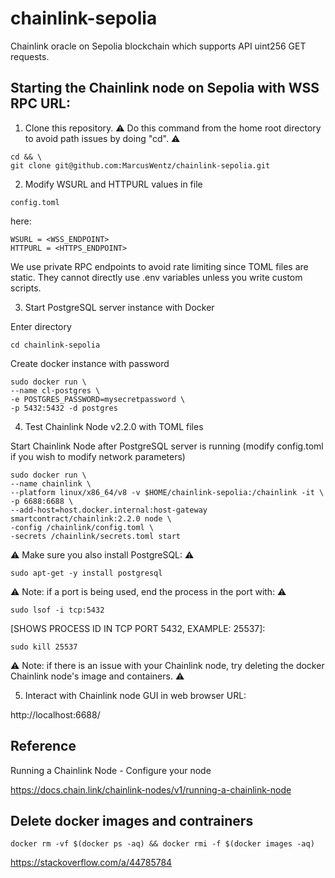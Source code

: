 # chainlink-sepolia

Chainlink oracle on Sepolia blockchain which supports API uint256 GET requests.

## Starting the Chainlink node on Sepolia with WSS RPC URL:

1. Clone this repository.
:warning: Do this command from the home root directory to avoid path issues by doing "cd". :warning: 
```shell
cd && \
git clone git@github.com:MarcusWentz/chainlink-sepolia.git
```
2. Modify WSURL and HTTPURL values in file
```
config.toml
```
here:
```
WSURL = <WSS_ENDPOINT>
HTTPURL = <HTTPS_ENDPOINT>
```
We use private RPC endpoints to avoid rate limiting since TOML files are static. 
They cannot directly use .env variables unless you write custom scripts. 

3. Start PostgreSQL server instance with Docker

Enter directory
```shell
cd chainlink-sepolia 
```
Create docker instance with password
```shell
sudo docker run \
--name cl-postgres \
-e POSTGRES_PASSWORD=mysecretpassword \
-p 5432:5432 -d postgres
```

4. Test Chainlink Node v2.2.0 with TOML files

Start Chainlink Node after PostgreSQL server is running (modify config.toml if you wish to modify network parameters)
```shell
sudo docker run \
--name chainlink \
--platform linux/x86_64/v8 -v $HOME/chainlink-sepolia:/chainlink -it \
-p 6688:6688 \
--add-host=host.docker.internal:host-gateway smartcontract/chainlink:2.2.0 node \
-config /chainlink/config.toml \
-secrets /chainlink/secrets.toml start
```
:warning: Make sure you also install PostgreSQL: :warning:

```shell
sudo apt-get -y install postgresql
```
:warning: Note: if a port is being used, end the process in the port with: :warning:

```shell
sudo lsof -i tcp:5432
```
[SHOWS PROCESS ID IN TCP PORT 5432, EXAMPLE: 25537]:
```shell
sudo kill 25537
```
:warning: Note: if there is an issue with your Chainlink node, try deleting the docker Chainlink node's image and containers. ⚠️

5. Interact with Chainlink node GUI in web browser URL:

http://localhost:6688/

## Reference

Running a Chainlink Node - Configure your node

https://docs.chain.link/chainlink-nodes/v1/running-a-chainlink-node

## Delete docker images and contrainers

```shell
docker rm -vf $(docker ps -aq) && docker rmi -f $(docker images -aq)
```

https://stackoverflow.com/a/44785784